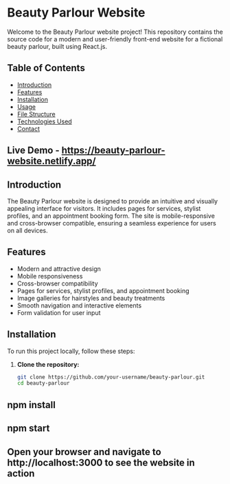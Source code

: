 # Beauty Parlour Website

Welcome to the Beauty Parlour website project! This repository contains the source code for a modern and user-friendly front-end website for a fictional beauty parlour, built using React.js.

## Table of Contents

- [Introduction](#introduction)
- [Features](#features)
- [Installation](#installation)
- [Usage](#usage)
- [File Structure](#file-structure)
- [Technologies Used](#technologies-used)
- [Contact](#contact)

## Live Demo - https://beauty-parlour-website.netlify.app/

## Introduction

The Beauty Parlour website is designed to provide an intuitive and visually appealing interface for visitors. It includes pages for services, stylist profiles, and an appointment booking form. The site is mobile-responsive and cross-browser compatible, ensuring a seamless experience for users on all devices.

## Features

- Modern and attractive design
- Mobile responsiveness
- Cross-browser compatibility
- Pages for services, stylist profiles, and appointment booking
- Image galleries for hairstyles and beauty treatments
- Smooth navigation and interactive elements
- Form validation for user input

## Installation

To run this project locally, follow these steps:

1. **Clone the repository:**
   ```bash
   git clone https://github.com/your-username/beauty-parlour.git
   cd beauty-parlour
## npm install
## npm start
## Open your browser and navigate to http://localhost:3000 to see the website in action
